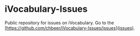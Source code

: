 iVocabulary-Issues
==================

Public repository for issues on iVocabulary. Go to the [https://github.com/chbeer/iVocabulary-Issues/issues](issues).
